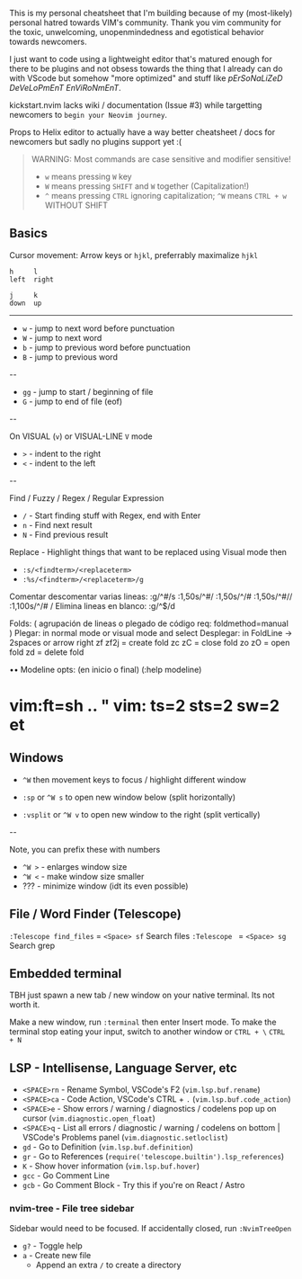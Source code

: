 This is my personal cheatsheet that I'm building because of my (most-likely) personal hatred towards VIM's community. Thank you vim community for the toxic, unwelcoming, unopenmindedness and egotistical behavior towards newcomers.

I just want to code using a lightweight editor that's matured enough for there to be plugins and not obsess towards the thing that I already can do with VScode but somehow "more optimized" and stuff like *pErSoNaLiZeD DeVeLoPmEnT EnViRoNmEnT*.

kickstart.nvim lacks wiki / documentation (Issue #3) while targetting newcomers to `begin your Neovim journey`.

Props to Helix editor to actually have a way better cheatsheet / docs for newcomers but sadly no plugins support yet :(

> WARNING: Most commands are case sensitive and modifier sensitive!
> * `w` means pressing `W` key
> * `W` means pressing `SHIFT` and `W` together (Capitalization!)
> * `^` means pressing `CTRL` ignoring capitalization; `^W` means `CTRL + w` WITHOUT SHIFT

## Basics

Cursor movement: Arrow keys or `hjkl`, preferrably maximalize `hjkl`

```
h     l
left  right

j     k
down  up
```

---

* `w` - jump to next word before punctuation
* `W` - jump to next word
* `b` - jump to previous word before punctuation
* `B` - jump to previous word

--

* `gg` - jump to start / beginning of file
* `G` - jump to end of file (eof)

--

On VISUAL (`v`) or VISUAL-LINE `V` mode
* `>` - indent to the right
* `<` - indent to the left

--

Find / Fuzzy / Regex / Regular Expression
* `/` - Start finding stuff with Regex, end with Enter
* `n` - Find next result
* `N` - Find previous result

Replace - Highlight things that want to be replaced using Visual mode then
* `:s/<findterm>/<replaceterm>`
* `:%s/<findterm>/<replaceterm>/g`

Comentar descomentar varias lineas:
:g/^#/s   :1,50s/^#/   :1,50s/^/#   :1,50s/^#//   :1,100s/^/# /
Elimina lineas en blanco:   :g/^$/d

Folds: ( agrupación de lineas o plegado de código req: foldmethod=manual )
Plegar: in normal mode or visual mode and select
Desplegar: in FoldLine -> 2spaces or arrow right
zf zf2j = create fold            zc zC = close fold
zo zO   = open fold              zd    = delete fold

•• Modeline opts: (en inicio o final) (:help modeline)
# vim:ft=sh    ..   " vim: ts=2 sts=2 sw=2 et

## Windows

* `^W` then movement keys to focus / highlight different window

* `:sp` or `^W s` to open new window below (split horizontally)
* `:vsplit` or `^W v` to open new window to the right (split vertically)

--

Note, you can prefix these with numbers
* `^W >` - enlarges window size
* `^W <` - make window size smaller
* ??? - minimize window (idt its even possible)

## File / Word Finder (Telescope)

`:Telescope find_files` = `<Space> sf` Search files
`:Telescope ` = `<Space> sg` Search grep


## Embedded terminal

TBH just spawn a new tab / new window on your native terminal. Its not worth it.

Make a new window, run `:terminal` then enter Insert mode.
To make the terminal stop eating your input, switch to another window or `CTRL + \` `CTRL + N`

## LSP - Intellisense, Language Server, etc

* `<SPACE>rn` - Rename Symbol, VSCode's F2 (`vim.lsp.buf.rename`)
* `<SPACE>ca` - Code Action, VSCode's CTRL + `.` (`vim.lsp.buf.code_action`)
* `<SPACE>e` - Show errors / warning / diagnostics / codelens pop up on cursor (`vim.diagnostic.open_float`)
* `<SPACE>q` - List all errors / diagnostic / warning / codelens on bottom | VSCode's Problems panel (`vim.diagnostic.setloclist`)
* `gd` - Go to Definition (`vim.lsp.buf.definition`)
* `gr` - Go to References (`require('telescope.builtin').lsp_references`)
* `K` - Show hover information (`vim.lsp.buf.hover`) 
* `gcc` - Go Comment Line
* `gcb` - Go Comment Block - Try this if you're on React / Astro

### nvim-tree - File tree sidebar

Sidebar would need to be focused. If accidentally closed, run `:NvimTreeOpen`
* `g?` - Toggle help
* `a` - Create new file
  * Append an extra `/` to create a directory